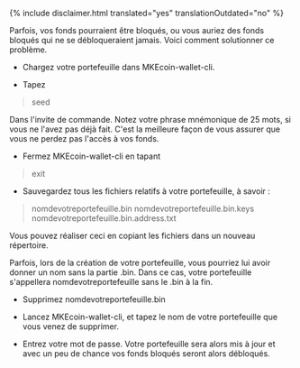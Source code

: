 {% include disclaimer.html translated="yes" translationOutdated="no" %}

Parfois, vos fonds pourraient être bloqués, ou vous auriez des fonds bloqués qui ne se débloqueraient jamais. Voici comment solutionner ce problème.

- Chargez votre portefeuille dans MKEcoin-wallet-cli.

- Tapez

> seed

Dans l'invite de commande. Notez votre phrase mnémonique de 25 mots, si vous ne l'avez pas déjà fait. C'est la meilleure façon de vous assurer que vous ne perdez pas l'accès à vos fonds.

- Fermez MKEcoin-wallet-cli en tapant

> exit

- Sauvegardez tous les fichiers relatifs à votre portefeuille, à savoir :

> nomdevotreportefeuille.bin
> nomdevotreportefeuille.bin.keys
> nomdevotreportefeuille.bin.address.txt

Vous pouvez réaliser ceci en copiant les fichiers dans un nouveau répertoire.

Parfois, lors de la création de votre portefeuille, vous pourriez lui avoir donner un nom sans la partie .bin. Dans ce cas, votre portefeuille s'appellera nomdevotreportefeuille sans le .bin à la fin.

- Supprimez nomdevotreportefeuille.bin

- Lancez MKEcoin-wallet-cli, et tapez le nom de votre portefeuille que vous venez de supprimer.

- Entrez votre mot de passe. Votre portefeuille sera alors mis à jour et avec un peu de chance vos fonds bloqués seront alors débloqués.


